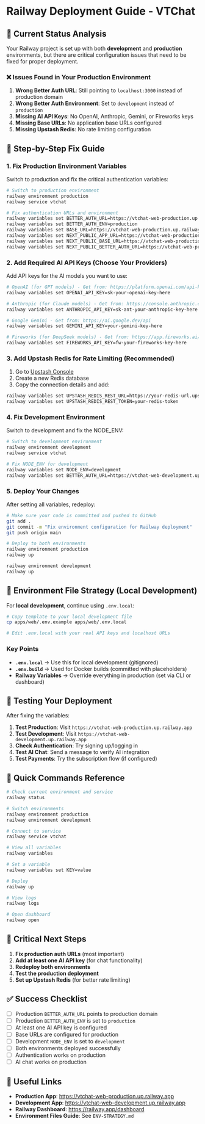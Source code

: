 # Railway Deployment Guide - VTChat

## 🎯 Current Status Analysis

Your Railway project is set up with both **development** and **production** environments, but there are critical configuration issues that need to be fixed for proper deployment.

### ❌ Issues Found in Your Production Environment

1. **Wrong Better Auth URL**: Still pointing to `localhost:3000` instead of production domain
2. **Wrong Better Auth Environment**: Set to `development` instead of `production`
3. **Missing AI API Keys**: No OpenAI, Anthropic, Gemini, or Fireworks keys
4. **Missing Base URLs**: No application base URLs configured
5. **Missing Upstash Redis**: No rate limiting configuration

## 🚀 Step-by-Step Fix Guide

### 1. Fix Production Environment Variables

Switch to production and fix the critical authentication variables:

```bash
# Switch to production environment
railway environment production
railway service vtchat

# Fix authentication URLs and environment
railway variables set BETTER_AUTH_URL=https://vtchat-web-production.up.railway.app
railway variables set BETTER_AUTH_ENV=production
railway variables set BASE_URL=https://vtchat-web-production.up.railway.app
railway variables set NEXT_PUBLIC_APP_URL=https://vtchat-web-production.up.railway.app
railway variables set NEXT_PUBLIC_BASE_URL=https://vtchat-web-production.up.railway.app
railway variables set NEXT_PUBLIC_BETTER_AUTH_URL=https://vtchat-web-production.up.railway.app
```

### 2. Add Required AI API Keys (Choose Your Providers)

Add API keys for the AI models you want to use:

```bash
# OpenAI (for GPT models) - Get from: https://platform.openai.com/api-keys
railway variables set OPENAI_API_KEY=sk-your-openai-key-here

# Anthropic (for Claude models) - Get from: https://console.anthropic.com/settings/keys
railway variables set ANTHROPIC_API_KEY=sk-ant-your-anthropic-key-here

# Google Gemini - Get from: https://ai.google.dev/api
railway variables set GEMINI_API_KEY=your-gemini-key-here

# Fireworks (for DeepSeek models) - Get from: https://app.fireworks.ai/settings/users/api-keys
railway variables set FIREWORKS_API_KEY=fw-your-fireworks-key-here
```

### 3. Add Upstash Redis for Rate Limiting (Recommended)

1. Go to [Upstash Console](https://console.upstash.com/)
2. Create a new Redis database
3. Copy the connection details and add:

```bash
railway variables set UPSTASH_REDIS_REST_URL=https://your-redis-url.upstash.io
railway variables set UPSTASH_REDIS_REST_TOKEN=your-redis-token
```

### 4. Fix Development Environment

Switch to development and fix the NODE_ENV:

```bash
# Switch to development environment
railway environment development
railway service vtchat

# Fix NODE_ENV for development
railway variables set NODE_ENV=development
railway variables set BETTER_AUTH_URL=https://vtchat-web-development.up.railway.app
```

### 5. Deploy Your Changes

After setting all variables, redeploy:

```bash
# Make sure your code is committed and pushed to GitHub
git add .
git commit -m "Fix environment configuration for Railway deployment"
git push origin main

# Deploy to both environments
railway environment production
railway up

railway environment development
railway up
```

## 🔧 Environment File Strategy (Local Development)

For **local development**, continue using `.env.local`:

```bash
# Copy template to your local development file
cp apps/web/.env.example apps/web/.env.local

# Edit .env.local with your real API keys and localhost URLs
```

### Key Points

- **`.env.local`** → Use this for local development (gitignored)
- **`.env.build`** → Used for Docker builds (committed with placeholders)
- **Railway Variables** → Override everything in production (set via CLI or dashboard)

## 🧪 Testing Your Deployment

After fixing the variables:

1. **Test Production**: Visit `https://vtchat-web-production.up.railway.app`
2. **Test Development**: Visit `https://vtchat-web-development.up.railway.app`
3. **Check Authentication**: Try signing up/logging in
4. **Test AI Chat**: Send a message to verify AI integration
5. **Test Payments**: Try the subscription flow (if configured)

## 📝 Quick Commands Reference

```bash
# Check current environment and service
railway status

# Switch environments
railway environment production
railway environment development

# Connect to service
railway service vtchat

# View all variables
railway variables

# Set a variable
railway variables set KEY=value

# Deploy
railway up

# View logs
railway logs

# Open dashboard
railway open
```

## 🚨 Critical Next Steps

1. **Fix production auth URLs** (most important)
2. **Add at least one AI API key** (for chat functionality)
3. **Redeploy both environments**
4. **Test the production deployment**
5. **Set up Upstash Redis** (for better rate limiting)

## ✅ Success Checklist

- [ ] Production `BETTER_AUTH_URL` points to production domain
- [ ] Production `BETTER_AUTH_ENV` is set to `production`
- [ ] At least one AI API key is configured
- [ ] Base URLs are configured for production
- [ ] Development `NODE_ENV` is set to `development`
- [ ] Both environments deployed successfully
- [ ] Authentication works on production
- [ ] AI chat works on production

## 🔗 Useful Links

- **Production App**: <https://vtchat-web-production.up.railway.app>
- **Development App**: <https://vtchat-web-development.up.railway.app>
- **Railway Dashboard**: <https://railway.app/dashboard>
- **Environment Files Guide**: See `ENV-STRATEGY.md`
